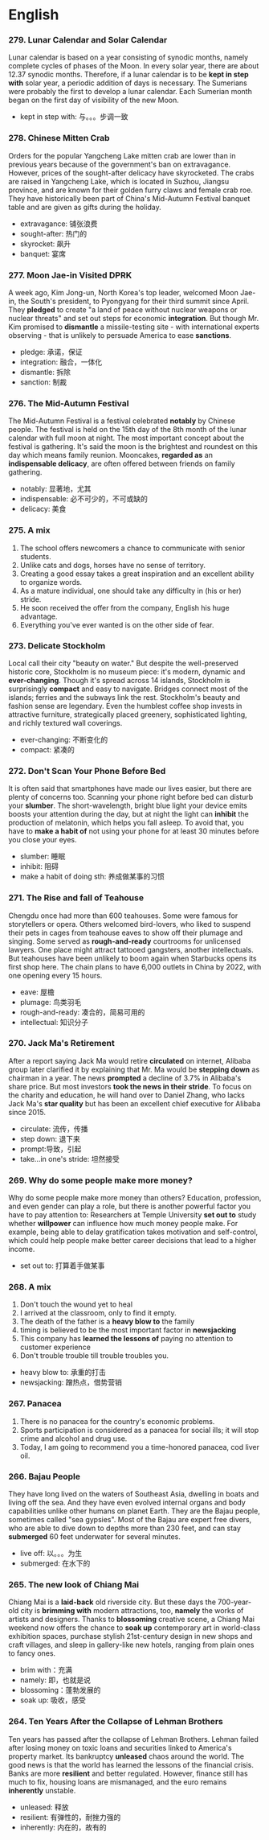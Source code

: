 # English

### 279. Lunar Calendar and Solar Calendar
Lunar calendar is based on a year consisting of synodic months, namely complete cycles of phases of the Moon. In every solar year, there are about 12.37 synodic months. Therefore, if a lunar calendar is to be **kept in step with** solar year, a periodic addition of days is necessary. The Sumerians were probably the first to develop a lunar calendar. Each Sumerian month began on the first day of visibility of the new Moon.

* kept in step with: 与。。。步调一致

### 278. Chinese Mitten Crab
Orders for the popular Yangcheng  Lake mitten crab are lower than in previous years because of the government's ban on extravagance. However, prices of the sought-after delicacy have skyrocketed. The crabs are raised in Yangcheng Lake, which is located in Suzhou, Jiangsu province, and are known for their golden furry claws and female crab roe. They have historically been part of China's Mid-Autumn Festival banquet table and are given as gifts during the holiday.

* extravagance: 铺张浪费
* sought-after: 热门的
* skyrocket: 飙升
* banquet: 宴席


### 277. Moon Jae-in Visited DPRK
A week ago, Kim Jong-un, North Korea's top leader, welcomed Moon Jae-in, the South's president, to Pyongyang for their third summit since April. They **pledged** to create "a land of peace without nuclear weapons or nuclear threats" and set out steps for economic **integration**. But though Mr. Kim promised to **dismantle** a missile-testing site - with international experts observing - that is unlikely to persuade America to ease **sanctions**.

* pledge: 承诺，保证
* integration: 融合，一体化
* dismantle: 拆除
* sanction: 制裁


### 276. The Mid-Autumn Festival 
The Mid-Autumn Festival is a festival celebrated **notably** by Chinese people. The festival is held on the 15th day of the 8th month of the lunar calendar with full moon at night. The most important concept about the festival is gathering. It's said the moon is the brightest and roundest on this day which means family reunion. Mooncakes, **regarded as** an **indispensable delicacy**, are often offered between friends on family gathering.

* notably: 显著地，尤其
* indispensable: 必不可少的，不可或缺的
* delicacy: 美食

### 275. A mix
1. The school offers newcomers a chance to communicate with senior students.
2. Unlike cats and dogs, horses have no sense of territory.
3. Creating a good essay takes a great inspiration and an excellent ability to organize words.
4. As a mature individual, one should take any difficulty in (his or her) stride.
5. He soon received the offer from the company, English his huge advantage.
6. Everything you've ever wanted is on the other side of fear.

### 273. Delicate Stockholm
Local call their city "beauty on water." But despite the well-preserved historic core, Stockholm is no museum piece: it's modern, dynamic and **ever-changing**. Though it's spread across 14 islands, Stockholm is surprisingly **compact** and easy to navigate. Bridges connect most of the islands; ferries and the subways link the rest. Stockholm's beauty and fashion sense are legendary. Even the humblest coffee shop invests in attractive furniture, strategically placed greenery, sophisticated lighting, and richly textured wall coverings.

* ever-changing: 不断变化的
* compact: 紧凑的


### 272. Don't Scan Your Phone Before Bed
It is often said that smartphones have made our lives easier, but there are plenty of concerns too. Scanning your phone right before bed can disturb your **slumber**. The short-wavelength, bright blue light your device emits boosts your attention during the day, but at night the light can **inhibit** the production of melatonin, which helps you fall asleep. To avoid that, you have to **make a habit of** not using your phone for at least 30 minutes before you close your eyes.

* slumber: 睡眠
* inhibit: 阻碍
* make a habit of doing sth: 养成做某事的习惯

### 271. The Rise and fall of Teahouse
Chengdu once had more than 600 teahouses. Some were famous for storytellers or opera. Others welcomed bird-lovers, who liked to suspend their pets in cages from teahouse eaves to show off their plumage and singing. Some served as **rough-and-ready** courtrooms for unlicensed lawyers. One place might attract tattooed gangsters, another intellectuals. But teahouses have been unlikely to boom again when Starbucks opens its first shop here. The chain plans to have 6,000 outlets in China by 2022, with one opening every 15 hours.

* eave: 屋檐
* plumage: 鸟类羽毛
* rough-and-ready: 凑合的，简易可用的
* intellectual: 知识分子

### 270. Jack Ma's Retirement
After a report saying Jack Ma would retire **circulated** on internet,  Alibaba group later clarified it by explaining that Mr. Ma would be **stepping down** as chairman in a year. The news **prompted** a decline of 3.7% in Alibaba's share price. But most investors **took the news in their stride**. To focus on the charity and education, he will hand over to Daniel Zhang, who lacks Jack Ma's **star quality** but has been an excellent chief executive for Alibaba since 2015.

* circulate: 流传，传播
* step down: 退下来
* prompt:导致，引起
* take...in one's stride: 坦然接受

### 269. Why do some people make more money?
Why do some people make more money than others? Education, profession, and even gender can play a role, but there is another powerful factor you have to pay attention to: Researchers at Temple University **set out to** study whether **willpower** can influence how much money people make. For example, being able to delay gratification takes motivation and self-control, which could help people make better career decisions that lead to a higher income.

* set out to: 打算着手做某事

### 268. A mix
1. Don't touch the wound yet to heal
2. I arrived at the classroom, only to find it empty.
3. The death of the father is a **heavy blow to** the family
4. timing is believed to be the most important factor in **newsjacking**
5. This company has **learned the lessons of** paying no attention to customer experience
6. Don't trouble trouble till trouble troubles you.  

* heavy blow to: 承重的打击
* newsjacking: 蹭热点，借势营销

### 267. Panacea
1. There is no panacea for the country's economic problems.
2. Sports participation is considered as a panacea for social ills; it will stop crime and alcohol and drug use.
2. Today, I am going to recommend you a time-honored panacea, cod liver oil.

### 266. Bajau People
They have long lived on the waters of Southeast Asia, dwelling in boats and living off the sea. And they have even evolved internal organs and body capabilities unlike other humans on planet Earth. They are the Bajau people, sometimes called "sea gypsies". Most of the Bajau are expert free divers, who are able to dive down to depths more than 230 feet, and can stay **submerged** 60 feet underwater for several minutes.

* live off: 以。。。为生
* submerged: 在水下的

### 265. The new look of Chiang Mai
Chiang Mai is a **laid-back** old riverside city. But these days the 700-year-old city is **brimming with** modern attractions, too, **namely** the works of artists and designers. Thanks to **blossoming** creative scene, a Chiang Mai weekend now offers the chance to **soak up** contemporary art in world-class exhibition spaces, purchase stylish 21st-century design in new shops and craft villages, and sleep in gallery-like new hotels, ranging from plain ones to fancy ones.

* brim with：充满
* namely: 即，也就是说
* blossoming：蓬勃发展的
* soak up: 吸收，感受

### 264. Ten Years After the Collapse of Lehman Brothers
Ten years has passed after the collapse of Lehman Brothers. Lehman failed after losing money on toxic loans and securities linked to America's property market. Its bankruptcy **unleased** chaos around the world. The good news is that the world has learned the lessons of the financial crisis. Banks are more **resilient** and better regulated. However, finance still has much to fix, housing loans are mismanaged, and the euro remains **inherently** unstable.

* unleased: 释放
* resilient: 有弹性的，耐挫力强的
* inherently: 内在的，故有的
